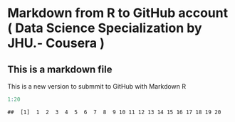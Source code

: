 Markdown from R to GitHub account ( Data Science Specialization by JHU.- Cousera )
========================================================
  
## This is a markdown file

This is a new version to submmit to GitHub with Markdown R

```r
1:20
```

```
##  [1]  1  2  3  4  5  6  7  8  9 10 11 12 13 14 15 16 17 18 19 20
```


